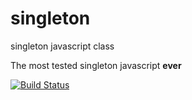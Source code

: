singleton
=========

singleton javascript class

The most tested singleton javascript **ever**

[![Build
Status](https://secure.travis-ci.org/wlaurance/singleton.png)](http://travis-ci.org/wlaurance/singleton)

